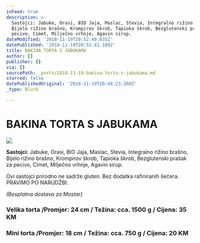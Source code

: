 ```yaml
---
inFeed: true
description: >-
  Sastojci: Jabuke, Orasi, BIO Jaja, Maslac, Stevia, Integralno rižino brašno,
  Bijelo rižino brašno, Krompirov škrob, Tapioka škrob, Bezglutenski prašak za
  pecivo, Cimet, Milječno vrhnje, Agavin sirup.
dateModified: '2018-11-19T20:52:40.035Z'
datePublished: '2018-11-19T20:52:41.189Z'
title: BAKINA TORTA S JABUKAMA
author: []
publisher: {}
via: {}
sourcePath: _posts/2018-11-19-bakina-torta-s-jabukama.md
starred: false
datePublishedOriginal: '2018-11-19T20:48:23.260Z'
_type: Blurb

---
```

# BAKINA TORTA S JABUKAMA
![](https://the-grid-user-content.s3-us-west-2.amazonaws.com/3b22474e-aa99-4b7a-b38f-fab3d4ed34f0.jpg)

**Sastojci:** Jabuke, Orasi, BIO Jaja, Maslac, Stevia, Integralno rižino brašno, Bijelo rižino brašno, Krompirov škrob, Tapioka škrob, Bezglutenski prašak za pecivo, Cimet, Milječno vrhnje, Agavin sirup.

Ovi sastojci prirodno ne sadrže gluten. Bez dodatka rafiniranih šećera. PRAVIMO PO NARUDŽBI.

_(Besplatna dostava za Mostar)_

### **Velika torta /Promjer: 24 cm / Težina: cca. 1500 g / Cijena: 35 KM**

### **Mini torta /Promjer: 18 cm / Težina: cca. 750 g / Cijena: 20 KM**